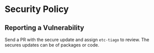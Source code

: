 # Security Policy

## Reporting a Vulnerability

Send a PR with the secure update and assign `etc-tiago` to review. The secures updates can be of packages or code.
